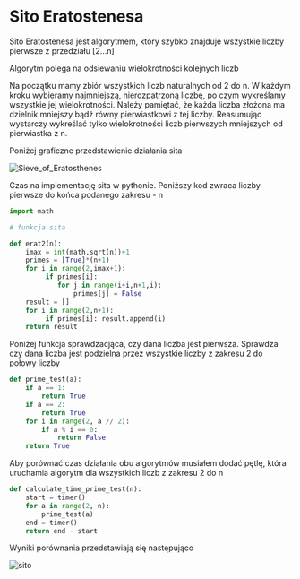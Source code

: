 # Sito Eratostenesa

Sito Eratostenesa jest algorytmem, który szybko znajduje wszystkie liczby pierwsze z przedziału [2...n]

Algorytm polega na odsiewaniu wielokrotności kolejnych liczb

Na początku mamy zbiór wszystkich liczb naturalnych od 2 do n.
W każdym kroku wybieramy najmniejszą, nierozpatrzoną liczbę, po czym wykreślamy wszystkie jej wielokrotności. Należy pamiętać, że każda liczba złożona ma dzielnik mniejszy bądź równy pierwiastkowi z tej liczby. Reasumując wystarczy wykreślać tylko wielokrotności liczb pierwszych mniejszych od pierwiastka z n.

Poniżej graficzne przedstawienie działania sita

![Sieve_of_Eratosthenes](https://user-images.githubusercontent.com/117105005/200827157-bddbd6cc-cd19-4070-9c5a-a670f484640c.gif)

Czas na implementację sita w pythonie.
Poniższy kod zwraca liczby pierwsze do końca podanego zakresu - n

```py
import math

# funkcja sita

def erat2(n): 
    imax = int(math.sqrt(n))+1    
    primes = [True]*(n+1)
    for i in range(2,imax+1):
         if primes[i]: 
            for j in range(i+i,n+1,i): 
                primes[j] = False 
    result = [] 
    for i in range(2,n+1): 
         if primes[i]: result.append(i) 
    return result
```

Poniżej funkcja sprawdzacjąca, czy dana liczba jest pierwsza. Sprawdza czy dana liczba jest podzielna przez wszystkie liczby z zakresu 2 do połowy liczby
```py
def prime_test(a):
    if a == 1:
        return True
    if a == 2:
        return True
    for i in range(2, a // 2):
        if a % i == 0:
            return False
    return True
```

Aby porównać czas działania obu algorytmów musiałem dodać pętlę, która uruchamia algorytm dla wszystkich liczb z zakresu 2 do n

```py
def calculate_time_prime_test(n):
    start = timer()
    for a in range(2, n):
        prime_test(a)
    end = timer()
    return end - start
```
Wyniki porównania przedstawiają się następująco

![sito](https://user-images.githubusercontent.com/117105005/200861342-8348e0aa-f9a8-45c1-98d6-b505cb794f87.png)

